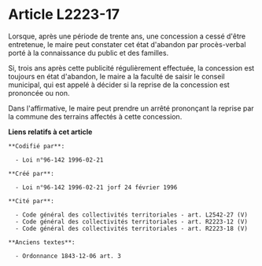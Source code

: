 # Article L2223-17

Lorsque, après une période de trente ans, une concession a cessé d'être entretenue, le maire peut constater cet état
d'abandon par procès-verbal porté à la connaissance du public et des familles.

Si, trois ans après cette publicité régulièrement effectuée, la concession est toujours en état d'abandon, le maire a la
faculté de saisir le conseil municipal, qui est appelé à décider si la reprise de la concession est prononcée ou non.

Dans l'affirmative, le maire peut prendre un arrêté prononçant la reprise par la commune des terrains affectés à cette
concession.

**Liens relatifs à cet article**

	**Codifié par**:

	  - Loi n°96-142 1996-02-21

	**Créé par**:

	  - Loi n°96-142 1996-02-21 jorf 24 février 1996

	**Cité par**:

	  - Code général des collectivités territoriales - art. L2542-27 (V)
	  - Code général des collectivités territoriales - art. R2223-12 (V)
	  - Code général des collectivités territoriales - art. R2223-18 (V)

	**Anciens textes**:

	  - Ordonnance 1843-12-06 art. 3
